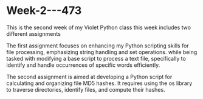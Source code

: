 # Week-2---473
This is the second week of my Violet Python class 
this week includes two different assignments 

The first assignment focuses on enhancing my  Python scripting skills for file processing, emphasizing string handling and set operations. while being tasked with modifying a base script to process a text file, specifically to identify and handle occurrences of specific words efficiently.

The second assignment is aimed at developing a Python script for calculating and organizing file MD5 hashes. It requires using the os library to traverse directories, identify files, and compute their hashes.
